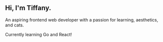 ## Hi, I'm Tiffany.

An aspiring frontend web developer with a passion for learning, aesthetics, and cats.

Currently learning Go and React!

<!---
teetruc/teetruc is a ✨ special ✨ repository because its `README.md` (this file) appears on your GitHub profile.
You can click the Preview link to take a look at your changes.
--->
